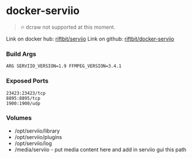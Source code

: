 # docker-serviio

> :fire: dcraw not supported at this moment.
  
Link on docker hub: [riftbit/serviio](https://hub.docker.com/r/riftbit/serviio/)
Link on github: [riftbit/docker-serviio](https://github.com/riftbit/docker-serviio)

### Build Args

```
ARG SERVIIO_VERSION=1.9 FFMPEG_VERSION=3.4.1
```

### Exposed Ports

```
23423:23423/tcp
8895:8895/tcp
1900:1900/udp
```

### Volumes
 - /opt/serviio/library
 - /opt/serviio/plugins
 - /opt/serviio/log
 - /media/serviio - put media content here and add in serviio gui this path
